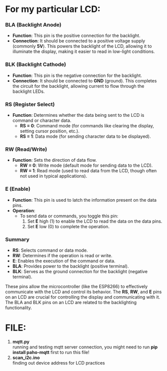 # For my particular LCD:
### BLA (Backlight Anode)
- **Function**: This pin is the positive connection for the backlight.
- **Connection**: It should be connected to a positive voltage supply (commonly **5V**). This powers the backlight of the LCD, allowing it to illuminate the display, making it easier to read in low-light conditions.

### BLK (Backlight Cathode)
- **Function**: This pin is the negative connection for the backlight.
- **Connection**: It should be connected to **GND** (ground). This completes the circuit for the backlight, allowing current to flow through the backlight LEDs.

### RS (Register Select)
- **Function**: Determines whether the data being sent to the LCD is command or character data.
  - **RS = 0**: Command mode (for commands like clearing the display, setting cursor position, etc.).
  - **RS = 1**: Data mode (for sending character data to be displayed).

### RW (Read/Write)
- **Function**: Sets the direction of data flow.
  - **RW = 0**: Write mode (default mode for sending data to the LCD).
  - **RW = 1**: Read mode (used to read data from the LCD, though often not used in typical applications).

### E (Enable)
- **Function**: This pin is used to latch the information present on the data pins.
- **Operation**: 
  - To send data or commands, you toggle this pin:
    1. Set **E** high (1) to enable the LCD to read the data on the data pins.
    2. Set **E** low (0) to complete the operation.

### Summary
- **RS**: Selects command or data mode.
- **RW**: Determines if the operation is read or write.
- **E**: Enables the execution of the command or data.
- **BLA**: Provides power to the backlight (positive terminal).
- **BLK**: Serves as the ground connection for the backlight (negative terminal).

These pins allow the microcontroller (like the ESP8266) to effectively communicate with the LCD and control its behavior.
The **RS**, **RW**, and **E** pins on an LCD are crucial for controlling the display and communicating with it. <br>
The BLA and BLK pins on an LCD are related to the backlighting functionality. <br>

# FILE:
1. **mqtt.py**  
   running and testing mqtt server connection, you might need to run **pip install paho-mqtt** first to run this file!
2. **scan_i2c.ino**  
   finding out device address for LCD practices
